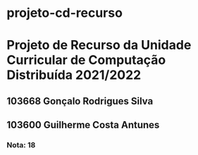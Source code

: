 # projeto-cd-recurso
<h1>Projeto de Recurso da Unidade Curricular de Computação Distribuída 2021/2022</h1>
<h2>103668 Gonçalo Rodrigues Silva</h2>
<h2>103600 Guilherme Costa Antunes</h2>
<h3>Nota: 18</h3>


